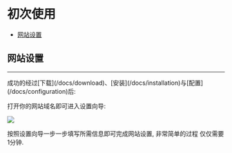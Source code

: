 # 初次使用

- [网站设置](#website-setup)

<a name="website-setup"></a>
## 网站设置
<hr>
成功的经过[下载](/docs/download)、[安装](/docs/installation)与[配置](/docs/configuration)后:

打开你的网站域名即可进入设置向导:

![](/assets/images/startup-install-page1.jpeg)

按照设置向导一步一步填写所需信息即可完成网站设置, 非常简单的过程 仅仅需要1分钟.

